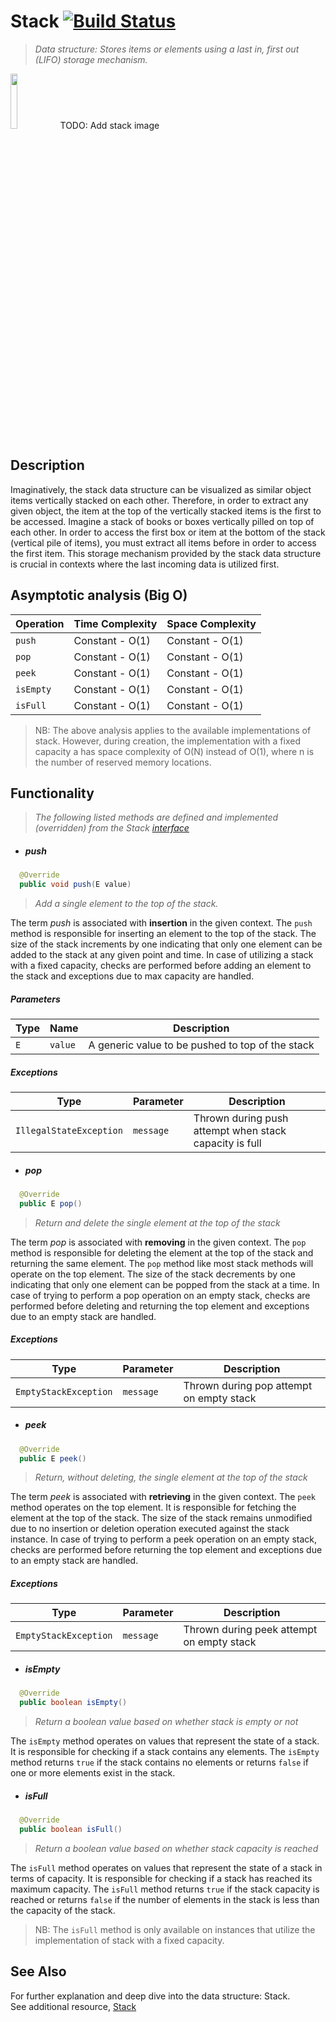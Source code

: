 # Stack  [![Build Status](https://img.shields.io/badge/build-passing-brightgreen)]()
> _Data structure: Stores items or elements using a last in, first out (LIFO) storage mechanism._

<img src="https://play-lh.googleusercontent.com/9zvNJHedNg_6lOdwcodODMVsyeHKxuTIpnbBzomRGGZAp_vKVXnd5SlF8XZcXyGYjQ" width="15%"></img>
TODO: Add stack image

## Description

Imaginatively, the stack data structure can be visualized as similar object items vertically stacked on each other.
Therefore, in order to extract any given object, the item at the top of the vertically stacked items is the first to be
accessed. Imagine a stack of books or boxes vertically pilled on top of each other. In order to access the first box or
item at the bottom of the stack (vertical pile of items), you must extract all items before in order to access the first
item. This storage mechanism provided by the stack data structure is crucial in contexts where the last incoming data is
utilized first.  

## Asymptotic analysis (Big O)

| Operation | Time Complexity  | Space Complexity |
|-----------|------------------|------------------|
| `push`    | Constant - O(1)  | Constant - O(1)  |
| `pop`     | Constant - O(1)  | Constant - O(1)  |
| `peek`    | Constant - O(1)  | Constant - O(1)  |
| `isEmpty` | Constant - O(1)  | Constant - O(1)  |
| `isFull`  | Constant - O(1)  | Constant - O(1)  |

> NB: The above analysis applies to the available implementations of stack.
> However, during creation, the implementation with a fixed capacity a has space complexity of O(N) instead of O(1), 
> where n is the number of reserved memory locations.

## Functionality
> _The following listed methods are defined and implemented (overridden) from the Stack [interface](./Stack.java)_

- ##### push

```java
  @Override
  public void push(E value)
```

> _Add a single element to the top of the stack._

The term _push_ is associated with **insertion** in the given context. The `push` method is responsible for inserting an 
element to the top of the stack. The size of the stack increments by one indicating that only one element can be added 
to the stack at any given point and time. In case of utilizing a stack with a fixed capacity, checks are performed 
before adding an element to the stack and exceptions due to max capacity are handled.

##### Parameters
| Type               | Name         | Description                                      |
|--------------------|--------------|--------------------------------------------------|
| `E`                | `value`      | A generic value to be pushed to top of the stack |   

##### Exceptions
| Type                     | Parameter   | Description                                            |
|--------------------------|-------------|--------------------------------------------------------|
| `IllegalStateException`  | `message`   | Thrown during push attempt when stack capacity is full |   

- ##### pop

```java
  @Override
  public E pop()
```

> _Return and delete the single element at the top of the stack_

The term _pop_ is associated with **removing** in the given context. The `pop` method is responsible for deleting the 
element at the top of the stack and returning the same element. The `pop` method like most stack methods will operate on
the top element. The size of the stack decrements by one indicating that only one element can be popped from the stack 
at a time. In case of trying to perform a pop operation on an empty stack, checks are performed before deleting and 
returning the top element and exceptions due to an empty stack are handled.

##### Exceptions
| Type                   | Parameter   | Description                              |
|------------------------|-------------|------------------------------------------|
| `EmptyStackException`  | `message`   | Thrown during pop attempt on empty stack |   

- ##### peek

```java
  @Override
  public E peek()
```

> _Return, without deleting, the single element at the top of the stack_

The term _peek_ is associated with **retrieving** in the given context. The `peek` method operates on the top element. 
It is responsible for fetching the element at the top of the stack. The size of the stack remains unmodified due to no 
insertion or deletion operation executed against the stack instance. In case of trying to perform a peek operation on an
empty stack, checks are performed before returning the top element and exceptions due to an empty stack are handled.

##### Exceptions
| Type                   | Parameter   | Description                               |
|------------------------|-------------|-------------------------------------------|
| `EmptyStackException`  | `message`   | Thrown during peek attempt on empty stack |   

- ##### isEmpty

```java
  @Override
  public boolean isEmpty()
```

> _Return a boolean value based on whether stack is empty or not_

The `isEmpty` method operates on values that represent the state of a stack. It is responsible for checking if a stack 
contains any elements. The `isEmpty` method returns `true` if the stack contains no elements or returns `false` if one 
or more elements exist in the stack.

- ##### isFull

```java
  @Override
  public boolean isFull()
```

> _Return a boolean value based on whether stack capacity is reached_

The `isFull` method operates on values that represent the state of a stack in terms of capacity. It is responsible for 
checking if a stack has reached its maximum capacity. The `isFull` method returns `true` if the stack capacity is 
reached or returns `false` if the number of elements in the stack is less than the capacity of the stack.

> NB: The `isFull` method is only available on instances that utilize the implementation of stack with a fixed capacity.

## See Also

For further explanation and deep dive into the data structure: Stack.  
See additional resource, [Stack]()